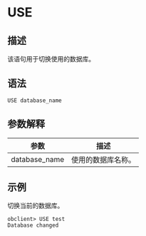 USE
========================



描述
-----------------------

该语句用于切换使用的数据库。

语法
-----------------------

```unknow
USE database_name
```



参数解释
-------------------------



|      参数       |    描述     |
|---------------|-----------|
| database_name | 使用的数据库名称。 |



示例
-----------------------

切换当前的数据库。

```unknow
obclient> USE test
Database changed
```
